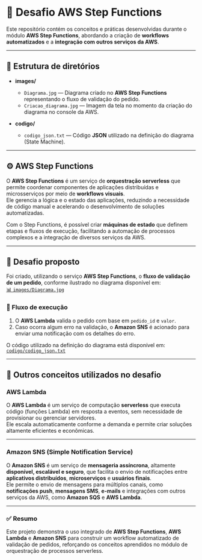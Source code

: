 # 🧭 Desafio AWS Step Functions

Este repositório contém os conceitos e práticas desenvolvidas durante o módulo **AWS Step Functions**, abordando a criação de **workflows automatizados** e a **integração com outros serviços da AWS**.

---

## 📂 Estrutura de diretórios

- **images/**
  - `Diagrama.jpg` — Diagrama criado no **AWS Step Functions** representando o fluxo de validação do pedido.  
  - `Criacao_diagrama.jpg` — Imagem da tela no momento da criação do diagrama no console da AWS.

- **codigo/**
  - `codigo_json.txt` — Código **JSON** utilizado na definição do diagrama (State Machine).

---

## ⚙️ AWS Step Functions

O **AWS Step Functions** é um serviço de **orquestração serverless** que permite coordenar componentes de aplicações distribuídas e microsserviços por meio de **workflows visuais**.  
Ele gerencia a lógica e o estado das aplicações, reduzindo a necessidade de código manual e acelerando o desenvolvimento de soluções automatizadas.  

Com o Step Functions, é possível criar **máquinas de estado** que definem etapas e fluxos de execução, facilitando a automação de processos complexos e a integração de diversos serviços da AWS.

---

## 🚀 Desafio proposto

Foi criado, utilizando o serviço **AWS Step Functions**, o **fluxo de validação de um pedido**, conforme ilustrado no diagrama disponível em:  
[📊 `images/Diagrama.jpg`](images/Diagrama.jpg)

### 🔁 Fluxo de execução

1. O **AWS Lambda** valida o pedido com base em `pedido_id` e `valor`.  
2. Caso ocorra algum erro na validação, o **Amazon SNS** é acionado para enviar uma notificação com os detalhes do erro.

O código utilizado na definição do diagrama está disponível em:  
[`codigo/codigo_json.txt`](codigo/codigo_json.txt)

---

## 🧩 Outros conceitos utilizados no desafio

### **AWS Lambda**
O **AWS Lambda** é um serviço de computação **serverless** que executa código (funções Lambda) em resposta a eventos, sem necessidade de provisionar ou gerenciar servidores.  
Ele escala automaticamente conforme a demanda e permite criar soluções altamente eficientes e econômicas.

---

### **Amazon SNS (Simple Notification Service)**
O **Amazon SNS** é um serviço de **mensageria assíncrona**, altamente **disponível, escalável e seguro**, que facilita o envio de notificações entre **aplicativos distribuídos**, **microserviços** e **usuários finais**.  
Ele permite o envio de mensagens para múltiplos canais, como **notificações push**, **mensagens SMS**, **e-mails** e integrações com outros serviços da AWS, como **Amazon SQS** e **AWS Lambda**.

---

### ✅ **Resumo**
Este projeto demonstra o uso integrado de **AWS Step Functions**, **AWS Lambda** e **Amazon SNS** para construir um workflow automatizado de validação de pedidos, reforçando os conceitos aprendidos no módulo de orquestração de processos serverless.

